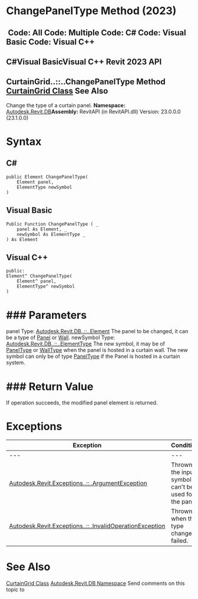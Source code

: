 # ChangePanelType Method (2023)

﻿
 Code: All Code: Multiple Code: C# Code: Visual Basic Code: Visual C++   
---  
C#Visual BasicVisual C++
Revit 2023 API  
---  
CurtainGrid..::..ChangePanelType Method   
[CurtainGrid Class](5e0d5b7c-aaa1-d299-6fb8-2faa65b1857a.md "CurtainGrid Class") See Also  
---  
Change the type of a curtain panel. 
**Namespace:** [Autodesk.Revit.DB](87546ba7-461b-c646-cbb1-2cb8f5bff8b2.md "Autodesk.Revit.DB Namespace")**Assembly:** RevitAPI (in RevitAPI.dll) Version: 23.0.0.0 (23.1.0.0)
# Syntax
C#  
---  
```text
public Element ChangePanelType(
	Element panel,
	ElementType newSymbol
)
```
  
Visual Basic  
---  
```text
Public Function ChangePanelType ( _
	panel As Element, _
	newSymbol As ElementType _
) As Element
```
  
Visual C++  
---  
```text
public:
Element^ ChangePanelType(
	Element^ panel, 
	ElementType^ newSymbol
)
```
  
# ### Parameters
panel
    Type: [Autodesk.Revit.DB..::..Element](eb16114f-69ea-f4de-0d0d-f7388b105a16.md "Element Class") The panel to be changed, it can be a type of [Panel](ad561307-a19c-9a8a-728d-5646e90b451b.md "Panel Class") or [Wall](b5891733-c602-12df-beab-da414b58d608.md "Wall Class"). 
newSymbol
    Type: [Autodesk.Revit.DB..::..ElementType](ffb18296-0448-559c-580c-7857cbcdc094.md "ElementType Class") The new symbol, it may be of [PanelType](3a8ad72e-5aa7-8fef-10ba-72041fe47346.md "PanelType Class") or [WallType](aa685433-b426-5e4f-bee1-e3487bb59518.md "WallType Class") when the panel is hosted in a curtain wall. The new symbol can only be of type [PanelType](3a8ad72e-5aa7-8fef-10ba-72041fe47346.md "PanelType Class") if the Panel is hosted in a curtain system. 
# ### Return Value
If operation succeeds, the modified panel element is returned.
# Exceptions
| Exception | Condition |
| --- | --- |
| --- | --- |
| [Autodesk.Revit.Exceptions..::..ArgumentException](2e6e4206-97a8-dd4b-df5d-4269f4bb6088.md "ArgumentException Class") | Thrown if the input symbol can't be used for the panel. |
| [Autodesk.Revit.Exceptions..::..InvalidOperationException](9e715f03-3884-e539-4dd6-8d7545733adc.md "InvalidOperationException Class") | Thrown when the type change failed. |

# See Also
[CurtainGrid Class](5e0d5b7c-aaa1-d299-6fb8-2faa65b1857a.md "CurtainGrid Class")
[Autodesk.Revit.DB Namespace](87546ba7-461b-c646-cbb1-2cb8f5bff8b2.md "Autodesk.Revit.DB Namespace")
Send comments on this topic to 